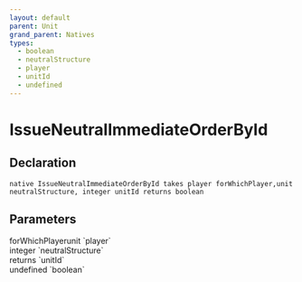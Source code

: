 ```yaml
---
layout: default
parent: Unit
grand_parent: Natives
types:
  - boolean
  - neutralStructure
  - player
  - unitId
  - undefined
---
```


# IssueNeutralImmediateOrderById

## Declaration

```
native IssueNeutralImmediateOrderById takes player forWhichPlayer,unit neutralStructure, integer unitId returns boolean
```

## Parameters
<dl>
  <dt>forWhichPlayerunit `player`</dt>
  <dd></dd>

  <dt>integer `neutralStructure`</dt>
  <dd></dd>

  <dt>returns `unitId`</dt>
  <dd></dd>

  <dt>undefined `boolean`</dt>
  <dd></dd>
</dl>